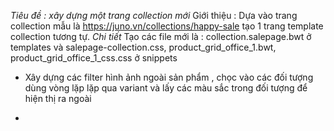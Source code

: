 *Tiêu đề : xây dựng một trang collection mới*
Giới thiệu :
Dựa vào trang collection mẫu là https://juno.vn/collections/happy-sale tạo 1 trang template collection tương tự.
*Chi tiết*
Tạo các file mới là : collection.salepage.bwt ở templates và salepage-collection.css, product_grid_office_1.bwt, product_grid_office_1_css.css ở snippets


- Xây dựng các filter hình ảnh ngoài sản phẩm , chọc vào các đối tượng dùng vòng lặp lặp qua variant và lấy các màu sắc trong đối tượng để hiện thị ra ngoài

- 